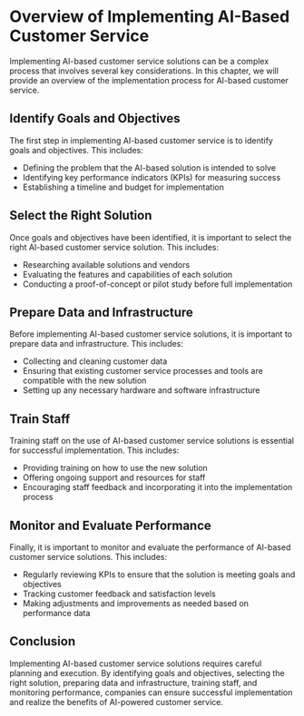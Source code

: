 Overview of Implementing AI-Based Customer Service
========================================================================================================

Implementing AI-based customer service solutions can be a complex process that involves several key considerations. In this chapter, we will provide an overview of the implementation process for AI-based customer service.

Identify Goals and Objectives
-----------------------------

The first step in implementing AI-based customer service is to identify goals and objectives. This includes:

* Defining the problem that the AI-based solution is intended to solve
* Identifying key performance indicators (KPIs) for measuring success
* Establishing a timeline and budget for implementation

Select the Right Solution
-------------------------

Once goals and objectives have been identified, it is important to select the right AI-based customer service solution. This includes:

* Researching available solutions and vendors
* Evaluating the features and capabilities of each solution
* Conducting a proof-of-concept or pilot study before full implementation

Prepare Data and Infrastructure
-------------------------------

Before implementing AI-based customer service solutions, it is important to prepare data and infrastructure. This includes:

* Collecting and cleaning customer data
* Ensuring that existing customer service processes and tools are compatible with the new solution
* Setting up any necessary hardware and software infrastructure

Train Staff
-----------

Training staff on the use of AI-based customer service solutions is essential for successful implementation. This includes:

* Providing training on how to use the new solution
* Offering ongoing support and resources for staff
* Encouraging staff feedback and incorporating it into the implementation process

Monitor and Evaluate Performance
--------------------------------

Finally, it is important to monitor and evaluate the performance of AI-based customer service solutions. This includes:

* Regularly reviewing KPIs to ensure that the solution is meeting goals and objectives
* Tracking customer feedback and satisfaction levels
* Making adjustments and improvements as needed based on performance data

Conclusion
----------

Implementing AI-based customer service solutions requires careful planning and execution. By identifying goals and objectives, selecting the right solution, preparing data and infrastructure, training staff, and monitoring performance, companies can ensure successful implementation and realize the benefits of AI-powered customer service.
